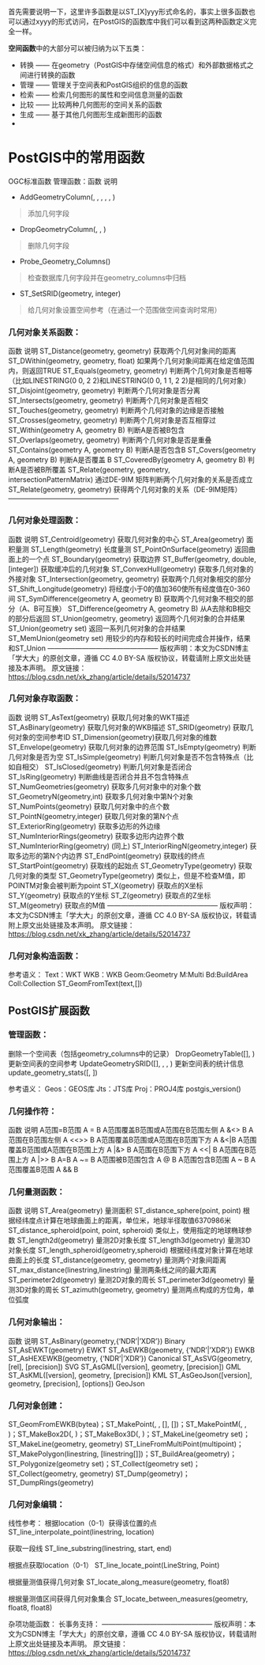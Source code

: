 首先需要说明一下，这里许多函数是以ST_[X]yyy形式命名的，事实上很多函数也可以通过xyyy的形式访问，在PostGIS的函数库中我们可以看到这两种函数定义完全一样。

**空间函数**中的大部分可以被归纳为以下五类：

- 转换    ——    在geometry（PostGIS中存储空间信息的格式）和外部数据格式之间进行转换的函数
- 管理    ——    管理关于空间表和PostGIS组织的信息的函数
- 检索    ——    检索几何图形的属性和空间信息测量的函数
- 比较    ——    比较两种几何图形的空间关系的函数
- 生成    ——    基于其他几何图形生成新图形的函数
- 

# PostGIS中的常用函数



OGC标准函数
管理函数：函数	说明

- AddGeometryColumn(, , , , , )
> 添加几何字段

- DropGeometryColumn(, , )	
> 删除几何字段

- Probe_Geometry_Columns()	
> 检查数据库几何字段并在geometry_columns中归档

- ST_SetSRID(geometry, integer)	
> 给几何对象设置空间参考（在通过一个范围做空间查询时常用）



### 几何对象关系函数：

函数	说明
ST_Distance(geometry, geometry)	获取两个几何对象间的距离
ST_DWithin(geometry, geometry, float)	如果两个几何对象间距离在给定值范围内，则返回TRUE
ST_Equals(geometry, geometry)	判断两个几何对象是否相等（比如LINESTRING(0 0, 2 2)和LINESTRING(0 0, 1 1, 2 2)是相同的几何对象）
ST_Disjoint(geometry, geometry)	判断两个几何对象是否分离
ST_Intersects(geometry, geometry)	判断两个几何对象是否相交
ST_Touches(geometry, geometry)	判断两个几何对象的边缘是否接触
ST_Crosses(geometry, geometry)	判断两个几何对象是否互相穿过
ST_Within(geometry A, geometry B)	判断A是否被B包含
ST_Overlaps(geometry, geometry)	判断两个几何对象是否是重叠
ST_Contains(geometry A, geometry B)	判断A是否包含B
ST_Covers(geometry A, geometry B)	判断A是否覆盖 B
ST_CoveredBy(geometry A, geometry B)	判断A是否被B所覆盖
ST_Relate(geometry, geometry, intersectionPatternMatrix)	通过DE-9IM 矩阵判断两个几何对象的关系是否成立
ST_Relate(geometry, geometry)	获得两个几何对象的关系（DE-9IM矩阵）
————————————————

### 几何对象处理函数：

函数	说明
ST_Centroid(geometry)	获取几何对象的中心
ST_Area(geometry)	面积量测
ST_Length(geometry)	长度量测
ST_PointOnSurface(geometry)	返回曲面上的一个点
ST_Boundary(geometry)	获取边界
ST_Buffer(geometry, double, [integer])	获取缓冲后的几何对象
ST_ConvexHull(geometry)	获取多几何对象的外接对象
ST_Intersection(geometry, geometry)	获取两个几何对象相交的部分
ST_Shift_Longitude(geometry)	将经度小于0的值加360使所有经度值在0-360间
ST_SymDifference(geometry A, geometry B)	获取两个几何对象不相交的部分（A、B可互换）
ST_Difference(geometry A, geometry B)	从A去除和B相交的部分后返回
ST_Union(geometry, geometry)	返回两个几何对象的合并结果
ST_Union(geometry set)	返回一系列几何对象的合并结果
ST_MemUnion(geometry set)	用较少的内存和较长的时间完成合并操作，结果和ST_Union
————————————————
版权声明：本文为CSDN博主「学大大」的原创文章，遵循 CC 4.0 BY-SA 版权协议，转载请附上原文出处链接及本声明。
原文链接：https://blog.csdn.net/xk_zhang/article/details/52014737



### 几何对象存取函数：

函数	说明
ST_AsText(geometry)	获取几何对象的WKT描述
ST_AsBinary(geometry)	获取几何对象的WKB描述
ST_SRID(geometry)	获取几何对象的空间参考ID
ST_Dimension(geometry)获取几何对象的维数	
ST_Envelope(geometry)	获取几何对象的边界范围
ST_IsEmpty(geometry)	判断几何对象是否为空
ST_IsSimple(geometry)	判断几何对象是否不包含特殊点（比如自相交）
ST_IsClosed(geometry)	判断几何对象是否闭合
ST_IsRing(geometry)	判断曲线是否闭合并且不包含特殊点
ST_NumGeometries(geometry)	获取多几何对象中的对象个数
ST_GeometryN(geometry,int)	获取多几何对象中第N个对象
ST_NumPoints(geometry)	获取几何对象中的点个数
ST_PointN(geometry,integer)	获取几何对象的第N个点
ST_ExteriorRing(geometry)	获取多边形的外边缘
ST_NumInteriorRings(geometry)	获取多边形内边界个数
ST_NumInteriorRing(geometry)	(同上)
ST_InteriorRingN(geometry,integer)	获取多边形的第N个内边界
ST_EndPoint(geometry)	获取线的终点
ST_StartPoint(geometry)	获取线的起始点
ST_GeometryType(geometry)	获取几何对象的类型
ST_GeometryType(geometry)	类似上，但是不检查M值，即POINTM对象会被判断为point
ST_X(geometry)	获取点的X坐标
ST_Y(geometry)	获取点的Y坐标
ST_Z(geometry)	获取点的Z坐标
ST_M(geometry)	获取点的M值
————————————————
版权声明：本文为CSDN博主「学大大」的原创文章，遵循 CC 4.0 BY-SA 版权协议，转载请附上原文出处链接及本声明。
原文链接：https://blog.csdn.net/xk_zhang/article/details/52014737



### 几何对象构造函数：

参考语义：
Text：WKT
WKB：WKB
Geom:Geometry
M:Multi
Bd:BuildArea
Coll:Collection ST_GeomFromText(text,[])

## PostGIS扩展函数
### 管理函数：

删除一个空间表（包括geometry_columns中的记录） DropGeometryTable([], )
更新空间表的空间参考 UpdateGeometrySRID([], , , )
更新空间表的统计信息 update_geometry_stats([, ])

参考语义：
Geos：GEOS库
Jts：JTS库
Proj：PROJ4库 postgis_version()

### 几何操作符：

函数	说明
A范围=B范围	A = B
A范围覆盖B范围或A范围在B范围左侧	A &<> B
A范围在B范围左侧	A <<>> B
A范围覆盖B范围或A范围在B范围下方	A &<|B
A范围覆盖B范围或A范围在B范围上方	A |&> B
A范围在B范围下方	A <<| B
A范围在B范围上方	A |>> B
A=B	A ~= B
A范围被B范围包含	A @ B
A范围包含B范围	A ~ B
A范围覆盖B范围	A && B

### 几何量测函数：

函数	说明
ST_Area(geometry)	量测面积
ST_distance_sphere(point, point)	根据经纬度点计算在地球曲面上的距离，单位米，地球半径取值6370986米
ST_distance_spheroid(point, point, spheroid)	类似上，使用指定的地球椭球参数
ST_length2d(geometry)	量测2D对象长度
ST_length3d(geometry)	量测3D对象长度
ST_length_spheroid(geometry,spheroid)	根据经纬度对象计算在地球曲面上的长度
ST_distance(geometry, geometry)	量测两个对象间距离
ST_max_distance(linestring,linestring)	量测两条线之间的最大距离
ST_perimeter2d(geometry)	量测2D对象的周长
ST_perimeter3d(geometry)	量测3D对象的周长
ST_azimuth(geometry, geometry)	量测两点构成的方位角，单位弧度

### 几何对象输出：

函数	说明
ST_AsBinary(geometry,{‘NDR’|’XDR’})	Binary
ST_AsEWKT(geometry)	EWKT
ST_AsEWKB(geometry, {‘NDR’|’XDR’})	EWKB
ST_AsHEXEWKB(geometry, {‘NDR’|’XDR’})	Canonical
ST_AsSVG(geometry, [rel], [precision])	SVG
ST_AsGML([version], geometry, [precision])	GML
ST_AsKML([version], geometry, [precision])	KML
ST_AsGeoJson([version], geometry, [precision], [options])	GeoJson

### 几何对象创建：

ST_GeomFromEWKB(bytea)；ST_MakePoint(, , [], [])；ST_MakePointM(, , )；ST_MakeBox2D(, )；ST_MakeBox3D(, )；ST_MakeLine(geometry set)；ST_MakeLine(geometry, geometry)
ST_LineFromMultiPoint(multipoint)；ST_MakePolygon(linestring, [linestring[]])；ST_BuildArea(geometry)；ST_Polygonize(geometry set)；ST_Collect(geometry set)；ST_Collect(geometry, geometry)
ST_Dump(geometry)；ST_DumpRings(geometry)

### 几何对象编辑：

线性参考：
根据location（0-1）获得该位置的点 ST_line_interpolate_point(linestring, location)

获取一段线 ST_line_substring(linestring, start, end)

根据点获取location（0-1） ST_line_locate_point(LineString, Point)

根据量测值获得几何对象 ST_locate_along_measure(geometry, float8)

根据量测值区间获得几何对象集合 ST_locate_between_measures(geometry, float8, float8)

杂项功能函数：
长事务支持：
————————————————
版权声明：本文为CSDN博主「学大大」的原创文章，遵循 CC 4.0 BY-SA 版权协议，转载请附上原文出处链接及本声明。
原文链接：https://blog.csdn.net/xk_zhang/article/details/52014737